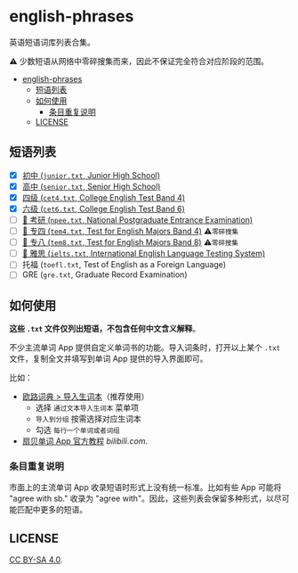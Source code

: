 # english-phrases

英语短语词库列表合集。

⚠️ 少数短语从网络中零碎搜集而来，因此不保证完全符合对应阶段的范围。

- [english-phrases](#english-phrases)
  - [短语列表](#短语列表)
  - [如何使用](#如何使用)
    - [条目重复说明](#条目重复说明)
  - [LICENSE](#license)

## 短语列表

- [x] [初中 (`junior.txt`, Junior High School)](./lists/junior.txt)
- [x] [高中 (`senior.txt`, Senior High School)](./lists/senior.txt)
- [x] [四级 (`cet4.txt`, College English Test Band 4)](./lists/cet4.txt)
- [x] [六级 (`cet6.txt`, College English Test Band 6)](./lists/cet6.txt)
- [ ] [🚧 考研 (`npee.txt`, National Postgraduate Entrance Examination)](./lists/npee.txt)
- [ ] [🚧 专四 (`tem4.txt`, Test for English Majors Band 4)](./lists/tem4.txt) ⚠️`零碎搜集`
- [ ] [🚧 专八 (`tem8.txt`, Test for English Majors Band 8)](./lists/tem8.txt) ⚠️`零碎搜集`
- [ ] [🚧 雅思 (`ielts.txt`, International English Language Testing System)](./lists/ielts.txt)
- [ ] 托福 (`toefl.txt`, Test of English as a Foreign Language)
- [ ] GRE (`gre.txt`, Graduate Record Examination)

## 如何使用

**这些 `.txt` 文件仅列出短语，不包含任何中文含义解释**。

不少主流单词 App 提供自定义单词书的功能。导入词条时，打开以上某个 `.txt` 文件，复制全文并填写到单词 App 提供的导入界面即可。

比如：

- [欧路词典 > 导入生词本](https://my.eudic.net/studylist/import/)（推荐使用）
  - 选择 `通过文本导入生词本` 菜单项
  - `导入到分组` 按需选择对应生词本
  - 勾选 `每行一个单词或者词组`
- [扇贝单词 App 官方教程](https://www.bilibili.com/video/BV1ah411c7pp) *bilibili.com*.

### 条目重复说明

市面上的主流单词 App 收录短语时形式上没有统一标准。比如有些 App 可能将 "agree with sb." 收录为 "agree with"。因此，这些列表会保留多种形式，以尽可能匹配中更多的短语。

## LICENSE

[CC BY-SA 4.0](./LICENSE).

